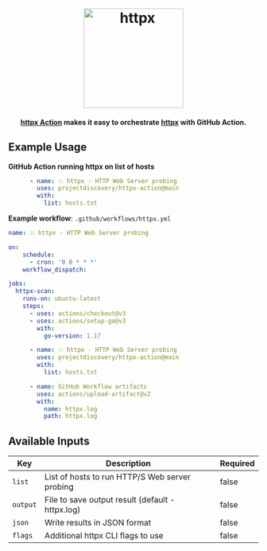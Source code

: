 <h1 align="center">
  <img src="https://github.com/projectdiscovery/httpx/blob/master/static/httpx-logo.png" alt="httpx" width="200px">
  <br>
</h1>

<h4 align="center"><a href="https://github.com/projectdiscovery/httpx-action">httpx Action</a> makes it easy to orchestrate <a href="https://github.com/projectdiscovery/httpx">httpx</a> with GitHub Action.</h4>



Example Usage
-----

**GitHub Action running httpx on list of hosts**

```yaml
      - name: 💥 httpx - HTTP Web Server probing
        uses: projectdiscovery/httpx-action@main
        with:
          list: hosts.txt
```

**Example workflow**: `.github/workflows/httpx.yml`


```yaml
name: 💥 httpx - HTTP Web Server probing

on:
    schedule:
      - cron: '0 0 * * *'
    workflow_dispatch:

jobs:
  httpx-scan:
    runs-on: ubuntu-latest
    steps:
      - uses: actions/checkout@v3
      - uses: actions/setup-go@v3
        with:
          go-version: 1.17

      - name: 💥 httpx - HTTP Web Server probing
        uses: projectdiscovery/httpx-action@main
        with:
          list: hosts.txt

      - name: GitHub Workflow artifacts
        uses: actions/upload-artifact@v2
        with:
          name: httpx.log
          path: httpx.log
```


Available Inputs
------

| Key      | Description                                      | Required |
|----------|--------------------------------------------------|----------|
| `list`   | List of hosts to run HTTP/S Web server probing   | false    |
| `output` | File to save output result (default - httpx.log) | false    |
| `json`   | Write results in JSON format                     | false    |
| `flags`  | Additional httpx CLI flags to use                | false    |
